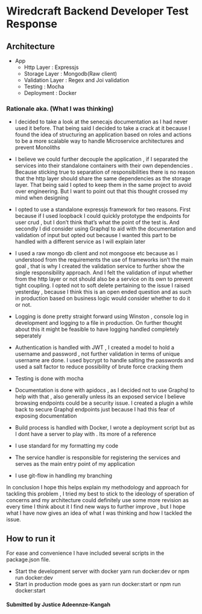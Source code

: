 # Wiredcraft Backend Developer Test Response 

## Architecture

- App
  - Http Layer : Expressjs
  - Storage Layer : Mongodb(Raw client)
  - Validation Layer : Regex and Joi validation
  - Testing : Mocha
  - Deployment : Docker


### Rationale aka. (What I was thinking) 
- I decided to take a look at the senecajs documentation as I had never used it before. That being said I decided to take a crack at it because I found the idea of structuring an application based on roles and actions to be a more scalable way to handle Microservice architectures and prevent Monoliths
  
- I believe we could further decouple the application , if I separated the services into their standalone containers with their own dependencies . Because sticking true to separation of responsibilities there is no reason that the http layer should share the same dependencies as the storage layer. That being said I opted to keep them in the same project to avoid over engineering. But I want to point out that this thought crossed my mind when designing 

- I opted to use a standalone expressjs framework for two reasons. First because if I used loopback I could quickly prototype the endpoints for user crud , but I don’t think that’s what the point of the test is. And secondly I did consider using Graphql to aid with the documentation and validation of input but opted out because I wanted this part to be handled with a different service as I will explain later

- I used a raw mongo db client and not mongoose etc because as I understood from the requirements the use of frameworks isn’t the main goal , that is why I created the validation service to further show the single responsibility approach. And I felt the validation of input whether from the http layer or not should also be a service on its own to prevent tight coupling. I opted not to soft delete pertaining to the issue I raised yesterday , because I think this is an open ended question and as such in production based on business logic would consider whether to do it or not.

- Logging is done pretty straight forward using Winston , console log in development and logging to a file in production. On further thought about this it might be feasible to have logging handled completely seperately 
  
- Authentication is handled with JWT , I created a model to hold a username and password , not further validation in terms of unique username are done. I used bycrypt to handle salting the passwords and used a salt factor to reduce possibility of brute force cracking them 
  
- Testing is done with mocha 
  
- Documentation is done with apidocs , as I decided not to use Graphql to help with that , also generally unless its an exposed service I believe browsing endpoints could be a security issue. I created a plugin a while back to secure Graphql endpoints just because I had this fear of exposing documentation 
  
- Build process is handled with Docker, I wrote a deployment script but as I dont have a server to play with . Its more of a reference 
  
- I use standard for my formatting my code 
- The service handler is responsible for registering the services and serves as the main entry point of my application
- I use git-flow in handling my branching
  
In conclusion I hope this helps explain my methodology and approach for tackling this problem , I tried my best to stick to the ideology of speration of concerns and my architecture could definitely use some more revision as every time I think about it I find new ways to further improve , but I hope what I have now gives an idea of what I was thinking and how I tackled the issue.

## How to run it 
For ease and convenience I have included several scripts in the package.json file. 
- Start the development server with docker yarn run docker:dev or npm run docker:dev
- Start in production mode goes as yarn run  docker:start or npm run docker:start
#### Submitted by Justice Adeennze-Kangah